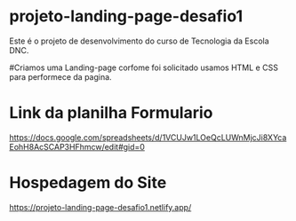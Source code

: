 # projeto-landing-page-desafio1
Este é o projeto de desenvolvimento do curso de Tecnologia da Escola DNC.

#Criamos uma Landing-page corfome foi solicitado
usamos HTML e CSS para performece da pagina.

# Link da planilha Formulario 
https://docs.google.com/spreadsheets/d/1VCUJw1LOeQcLUWnMjcJi8XYcaEohH8AcSCAP3HFhmcw/edit#gid=0

# Hospedagem do Site
https://projeto-landing-page-desafio1.netlify.app/
